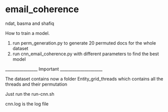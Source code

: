 # email_coherence

ndat, basma and shafiq 

How to train a model.
1. run perm_generation.py to generate 20 permuted docs for the whole dataset
2. run cnn_email_coherence.py with different parameters to find the best model

________________ Important _____________________

The dataset contains now a folder Entity_grid_threads which contains all the threads and their permutation

Just run the run-cnn.sh 

cnn.log is the log file 
